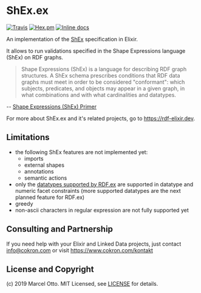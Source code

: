# ShEx.ex

[![Travis](https://img.shields.io/travis/marcelotto/shex-ex.svg?style=flat-square)](https://travis-ci.org/marcelotto/shex-ex)
[![Hex.pm](https://img.shields.io/hexpm/v/shex.svg?style=flat-square)](https://hex.pm/packages/shex)
[![Inline docs](http://inch-ci.org/github/marcelotto/shex-ex.svg)](http://inch-ci.org/github/marcelotto/shex-ex)


An implementation of the [ShEx] specification in Elixir.

It allows to run validations specified in the Shape Expressions language (ShEx) on RDF graphs.

> Shape Expressions (ShEx) is a language for describing RDF graph structures. A ShEx schema prescribes conditions that RDF data graphs must meet in order to be considered "conformant": which subjects, predicates, and objects may appear in a given graph, in what combinations and with what cardinalities and datatypes. 

-- [Shape Expressions (ShEx) Primer](http://shex.io/shex-primer/#tripleConstraints)

For more about ShEx.ex and it's related projects, go to <https://rdf-elixir.dev>.



## Limitations

- the following ShEx features are not implemented yet:
    - imports
    - external shapes
    - annotations
    - semantic actions
- only the [datatypes supported by RDF.ex](https://rdf-elixir.dev/rdf-ex/literals.html#typed-literals) are supported in datatype and numeric facet constraints (more supported datatypes are the next planned feature for RDF.ex)
- greedy
- non-ascii characters in regular expression are not fully supported yet



## Consulting and Partnership

If you need help with your Elixir and Linked Data projects, just contact <info@cokron.com> or visit <https://www.cokron.com/kontakt>



## License and Copyright

(c) 2019 Marcel Otto. MIT Licensed, see [LICENSE](LICENSE.md) for details.



[ShEx]: http://shex.io/
